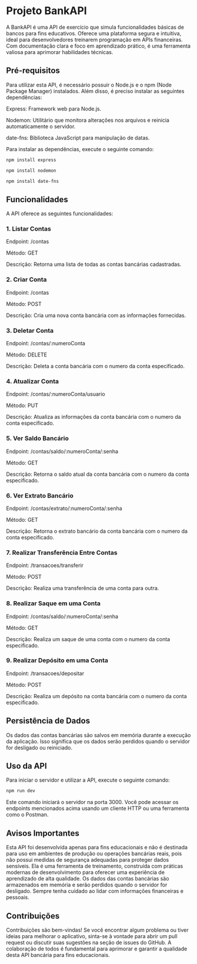# Projeto BankAPI
A BankAPI é uma API de exercício que simula funcionalidades básicas de bancos para fins educativos. Oferece uma plataforma segura e intuitiva, ideal para desenvolvedores treinarem programação em APIs financeiras. Com documentação clara e foco em aprendizado prático, é uma ferramenta valiosa para aprimorar habilidades técnicas.

## Pré-requisitos
Para utilizar esta API, é necessário possuir o Node.js e o npm (Node Package Manager) instalados. Além disso, é preciso instalar as seguintes dependências:

Express: Framework web para Node.js.

Nodemon: Utilitário que monitora alterações nos arquivos e reinicia automaticamente o servidor.

date-fns: Biblioteca JavaScript para manipulação de datas.

Para instalar as dependências, execute o seguinte comando:

```bash
npm install express
```

```bash
npm install nodemon
```

```bash
npm install date-fns
```

## Funcionalidades
A API oferece as seguintes funcionalidades:

### 1. Listar Contas
Endpoint: /contas

Método: GET

Descrição: Retorna uma lista de todas as contas bancárias cadastradas.

### 2. Criar Conta
Endpoint: /contas

Método: POST

Descrição: Cria uma nova conta bancária com as informações fornecidas.

### 3. Deletar Conta
Endpoint: /contas/:numeroConta

Método: DELETE

Descrição: Deleta a conta bancária com o numero da conta especificado.

### 4. Atualizar Conta
Endpoint: /contas/:numeroConta/usuario

Método: PUT

Descrição: Atualiza as informações da conta bancária com o numero da conta especificado.

### 5. Ver Saldo Bancário
Endpoint: /contas/saldo/:numeroConta/:senha

Método: GET

Descrição: Retorna o saldo atual da conta bancária com o numero da conta especificado.

### 6. Ver Extrato Bancário
Endpoint: /contas/extrato/:numeroConta/:senha

Método: GET

Descrição: Retorna o extrato bancário da conta bancária com o numero da conta especificado.

### 7. Realizar Transferência Entre Contas
Endpoint: /transacoes/transferir

Método: POST

Descrição: Realiza uma transferência de uma conta para outra.

### 8. Realizar Saque em uma Conta
Endpoint: /contas/saldo/:numeroConta/:senha

Método: GET

Descrição: Realiza um saque de uma conta com o numero da conta especificado.

### 9. Realizar Depósito em uma Conta
Endpoint: /transacoes/depositar

Método: POST

Descrição: Realiza um depósito na conta bancária com o numero da conta especificado.

## Persistência de Dados
Os dados das contas bancárias são salvos em memória durante a execução da aplicação. Isso significa que os dados serão perdidos quando o servidor for desligado ou reiniciado.

## Uso da API
Para iniciar o servidor e utilizar a API, execute o seguinte comando:

```bash
npm run dev
```
Este comando iniciará o servidor na porta 3000. Você pode acessar os endpoints mencionados acima usando um cliente HTTP ou uma ferramenta como o Postman.

## Avisos Importantes
Esta API foi desenvolvida apenas para fins educacionais e não é destinada para uso em ambientes de produção ou operações bancárias reais, pois não possui medidas de segurança adequadas para proteger dados sensíveis. Ela é uma ferramenta de treinamento, construída com práticas modernas de desenvolvimento para oferecer uma experiência de aprendizado de alta qualidade.
Os dados das contas bancárias são armazenados em memória e serão perdidos quando o servidor for desligado.
Sempre tenha cuidado ao lidar com informações financeiras e pessoais.

## Contribuições
Contribuições são bem-vindas! Se você encontrar algum problema ou tiver ideias para melhorar o aplicativo, sinta-se à vontade para abrir um pull request ou discutir suas sugestões na seção de issues do GitHub. A colaboração de todos é fundamental para aprimorar e garantir a qualidade desta API bancária para fins educacionais.

